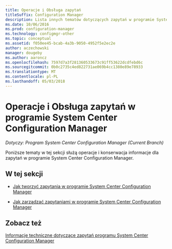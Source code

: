```yaml
---
title: Operacje i Obsługa zapytań
titleSuffix: Configuration Manager
description: Lista innych tematów dotyczących zapytań w programie System Center Configuration Manager. Koncentruje się operacje i obsługa.
ms.date: 10/06/2016
ms.prod: configuration-manager
ms.technology: configmgr-other
ms.topic: conceptual
ms.assetid: f050ee45-bcab-4a3b-9050-4952f5e2ec2e
author: aczechowski
manager: dougeby
ms.author: aaroncz
ms.openlocfilehash: 7597d7a3f281360533673c91ff53622dcdfebd6c
ms.sourcegitcommit: 0b0c2735c4ed822731ae069b4cc1380e89e78933
ms.translationtype: MT
ms.contentlocale: pl-PL
ms.lasthandoff: 05/03/2018
---
```

# <a name="operations-and-maintenance-for-queries-in-system-center-configuration-manager"></a>Operacje i Obsługa zapytań w programie System Center Configuration Manager

*Dotyczy: Program System Center Configuration Manager (Current Branch)*

Poniższe tematy w tej sekcji służą operacje i konserwacja informacje dla zapytań w programie System Center Configuration Manager.  

## <a name="in-this-section"></a>W tej sekcji  

-   [Jak tworzyć zapytania w programie System Center Configuration Manager](../../../core/servers/manage/create-queries.md)  

-   [Jak zarządzać zapytaniami w programie System Center Configuration Manager](../../../core/servers/manage/manage-queries.md)  

## <a name="see-also"></a>Zobacz też  
 [Informacje techniczne dotyczące zapytań programu System Center Configuration Manager](../../../core/servers/manage/queries-technical-reference.md)
